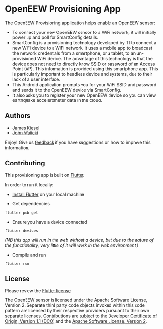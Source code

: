 # OpenEEW Provisioning App

The OpenEEW Provisioning application helps enable an OpenEEW sensor:
- To connect your new OpenEEW sensor to a WiFi network, it will initially power up and poll for SmartConfig details.
- SmartConfig is a provisioning technology developed by TI to connect a new WiFi device to a WiFi network. It uses a mobile app to broadcast the network credentials from a smartphone, or a tablet, to an un-provisioned WiFi device. The advantage of this technology is that the device does not need to directly know SSID or password of an Access Point (AP). This information is provided using this smartphone app. This is particularly important to headless device and systems, due to their lack of a user interface.
- This Android application prompts you for your WiFi SSID and password and sends it to the OpenEEW device via SmartConfig.
- It also asks you to register your new OpenEEW device so you can view earthquake accelerometer data in the cloud.

## Authors
- [James Kiesel](http://github.com/gdpelican)
- [John Walicki](https://github.com/johnwalicki/)

Enjoy! Give us [feedback](https://github.com/openeew/openeew-provisioner/issues) if you have suggestions on how to improve this information.

## Contributing

This provisioning app is built on [Flutter](https://flutter.dev/).

In order to run it locally:
- [Install Flutter](https://flutter.dev/docs/get-started/install) on your local machine

- Get dependencies
```
flutter pub get
```
- Ensure you have a device connected
```
flutter devices
```
_(NB this app will run in the web without a device, but due to the nature of the functionality, very little of it will work in the web environment.)_

- Compile and run
```
flutter run
```

## License

Please review the [Flutter license](https://github.com/flutter/flutter/blob/master/LICENSE)

The OpenEEW sensor is licensed under the Apache Software License, Version 2. Separate third party code objects invoked within this code pattern are licensed by their respective providers pursuant to their own separate licenses. Contributions are subject to the [Developer Certificate of Origin, Version 1.1 (DCO)](https://developercertificate.org/) and the [Apache Software License, Version 2](http://www.apache.org/licenses/LICENSE-2.0.txt).
